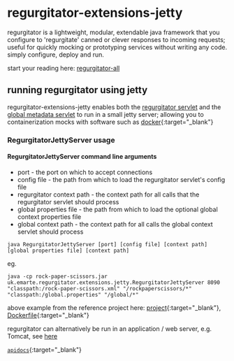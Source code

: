 # regurgitator-extensions-jetty

regurgitator is a lightweight, modular, extendable java framework that you configure to 'regurgitate' canned or clever responses to incoming requests; useful for quickly mocking or prototyping services without writing any code. simply configure, deploy and run.

start your reading here: [regurgitator-all](https://talmeym.github.io/regurgitator-all#regurgitator)

## running regurgitator using jetty

regurgitator-extensions-jetty enables both the [regurgitator servlet](https://talmeym.github.io/regurgitator-extensions-web#regurgitator-servlet) and the [global metadata servlet](https://talmeym.github.io/regurgitator-extensions-web#global-metadata-servlet) to run in a small jetty server; allowing you to containerization mocks with software such as [docker](https://www.docker.com){:target="_blank"}

### RegurgitatorJettyServer usage

#### RegurgitatorJettyServer command line arguments

* port - the port on which to accept connections
* config file - the path from which to load the regurgitator servlet's config file
* regurgitator context path - the context path for all calls that the regurgitator servlet should process
* global properties file - the path from which to load the optional global context properties file
* global context path - the context path for all calls the global context servlet should process

```java RegurgitatorJettyServer [port] [config file] [context path] [global properties file] [context path]```

eg.

```java -cp rock-paper-scissors.jar uk.emarte.regurgitator.extensions.jetty.RegurgitatorJettyServer 8090 "classpath:/rock-paper-scissors.xml" "/rockpaperscissors/*" "classpath:/global.properties" "/global/*"```

above example from the reference project here: [project](https://github.com/talmeym/primeable-mock-server){:target="_blank"}, [Dockerfile](https://github.com/talmeym/primeable-mock-server/blob/master/Dockerfile){:target="_blank"}

regurgitator can alternatively be run in an application / web server, e.g. Tomcat, see [here](https://talmeym.github.io/regurgitator-extensions-web#tomcat)

[``apidocs``](https://regurgitator.emarte.uk/apidocs/regurgitator-extensions-jetty/0.1.4/){:target="_blank"}
